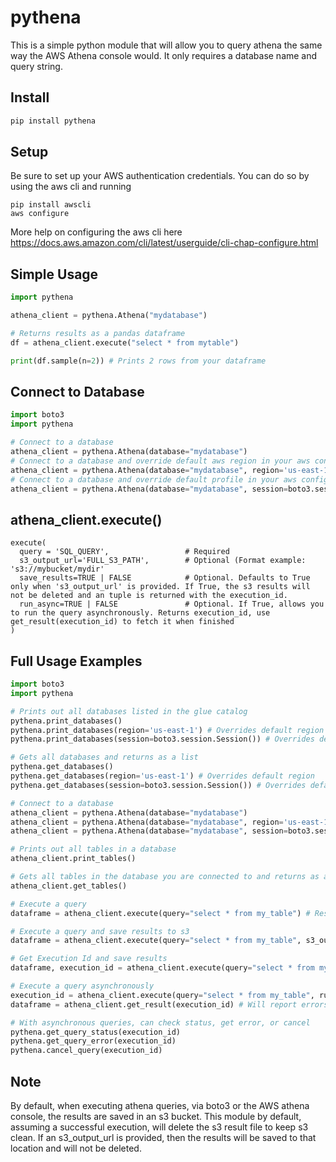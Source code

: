 # pythena

This is a simple python module that will allow you to query athena the same way the AWS Athena console would. It only requires a database name and query string.

## Install
```bash
pip install pythena
```

## Setup
Be sure to set up your AWS authentication credentials. You can do so by using the aws cli and running
```
pip install awscli
aws configure
```
More help on configuring the aws cli here https://docs.aws.amazon.com/cli/latest/userguide/cli-chap-configure.html


## Simple Usage

```python
import pythena

athena_client = pythena.Athena("mydatabase") 

# Returns results as a pandas dataframe
df = athena_client.execute("select * from mytable")

print(df.sample(n=2)) # Prints 2 rows from your dataframe
```

## Connect to Database
```python
import boto3
import pythena

# Connect to a database
athena_client = pythena.Athena(database="mydatabase")
# Connect to a database and override default aws region in your aws configuration
athena_client = pythena.Athena(database="mydatabase", region='us-east-1')
# Connect to a database and override default profile in your aws configuration
athena_client = pythena.Athena(database="mydatabase", session=boto3.session.Session())

```

## athena_client.execute()
```
execute(
  query = 'SQL_QUERY',                 # Required
  s3_output_url='FULL_S3_PATH',        # Optional (Format example: 's3://mybucket/mydir'
  save_results=TRUE | FALSE            # Optional. Defaults to True only when 's3_output_url' is provided. If True, the s3 results will not be deleted and an tuple is returned with the execution_id.
  run_async=TRUE | FALSE               # Optional. If True, allows you to run the query asynchronously. Returns execution_id, use get_result(execution_id) to fetch it when finished
)
```

## Full Usage Examples

```python
import boto3
import pythena

# Prints out all databases listed in the glue catalog
pythena.print_databases()
pythena.print_databases(region='us-east-1') # Overrides default region
pythena.print_databases(session=boto3.session.Session()) # Overrides default profile

# Gets all databases and returns as a list
pythena.get_databases()
pythena.get_databases(region='us-east-1') # Overrides default region
pythena.get_databases(session=boto3.session.Session()) # Overrides default profile

# Connect to a database
athena_client = pythena.Athena(database="mydatabase")
athena_client = pythena.Athena(database="mydatabase", region='us-east-1') # Overrides default region
athena_client = pythena.Athena(database="mydatabase", session=boto3.session.Session()) # Overrides default profile

# Prints out all tables in a database
athena_client.print_tables()

# Gets all tables in the database you are connected to and returns as a list
athena_client.get_tables()

# Execute a query
dataframe = athena_client.execute(query="select * from my_table") # Results are  returned as a dataframe

# Execute a query and save results to s3
dataframe = athena_client.execute(query="select * from my_table", s3_output_url="s3://mybucket/mydir") # Results are  returned as a dataframe

# Get Execution Id and save results
dataframe, execution_id = athena_client.execute(query="select * from my_table", save_results=True)

# Execute a query asynchronously
execution_id = athena_client.execute(query="select * from my_table", run_async=True) # Returns just the execution id 
dataframe = athena_client.get_result(execution_id) # Will report errors if query failed or let you know if it is still running

# With asynchronous queries, can check status, get error, or cancel
pythena.get_query_status(execution_id)
pythena.get_query_error(execution_id)
pythena.cancel_query(execution_id)

```

## Note
By default, when executing athena queries, via boto3 or the AWS athena console, the results are saved in an s3 bucket. This module by default, assuming a successful execution, will delete the s3 result file to keep s3 clean. If an s3_output_url is provided, then the results will be saved to that location and will not be deleted.
